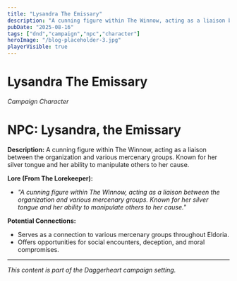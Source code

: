 ```yaml
---
title: "Lysandra The Emissary"
description: "A cunning figure within The Winnow, acting as a liaison between the organization and various mercenary groups."
pubDate: "2025-08-16"
tags: ["dnd","campaign","npc","character"]
heroImage: "/blog-placeholder-3.jpg"
playerVisible: true
---
```



# Lysandra The Emissary
*Campaign Character*

# NPC: Lysandra, the Emissary

**Description:** A cunning figure within The Winnow, acting as a liaison between the organization and various mercenary groups. Known for her silver tongue and her ability to manipulate others to her cause.

**Lore (From The Lorekeeper):**

*   *"A cunning figure within The Winnow, acting as a liaison between the organization and various mercenary groups. Known for her silver tongue and her ability to manipulate others to her cause."*

**Potential Connections:**

*   Serves as a connection to various mercenary groups throughout Eldoria.
*   Offers opportunities for social encounters, deception, and moral compromises.

---

*This content is part of the Daggerheart campaign setting.*